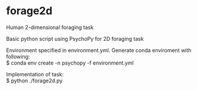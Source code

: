 # forage2d
Human 2-dimensional foraging task

Basic python script using PsychoPy for 2D foraging task

Environment specified in environment.yml.  Generate conda enviroment with following: \
$ conda env create -n psychopy -f environment.yml

Implementation of task: \
$ python ./forage2d.py
